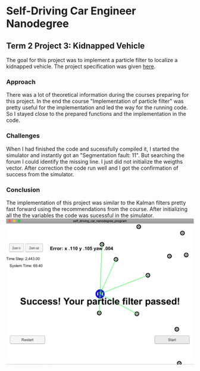 # Self-Driving Car Engineer Nanodegree

## Term 2 Project 3: Kidnapped Vehicle

The goal for this project was to implement a particle filter to localize a kidnapped vehicle. The project specification was given [here](https://review.udacity.com/#!/rubrics/747/view).

### Approach

There was a lot of theoretical information during the courses preparing for this project. In the end the course "Implementation of particle filter" was pretty useful for the implementation and led the way for the running code. So I stayed close to the prepared functions and the implementation in the code.

### Challenges

When I had finished the code and sucessfully compiled it, I started the simulator and instantly got an "Segmentation fault: 11". But searching the forum I could identify the missing line. I just did not initialize the weigths vector. After correction the code run well and I got the confirmation of success from the simulator.

### Conclusion

The implementation of this project was similar to the Kalman filters pretty fast forward using the recommendations from the course.
After initializing all the the variables the code was sucessful in the simulator.
![sucessful running code](/images/program_success.png)
